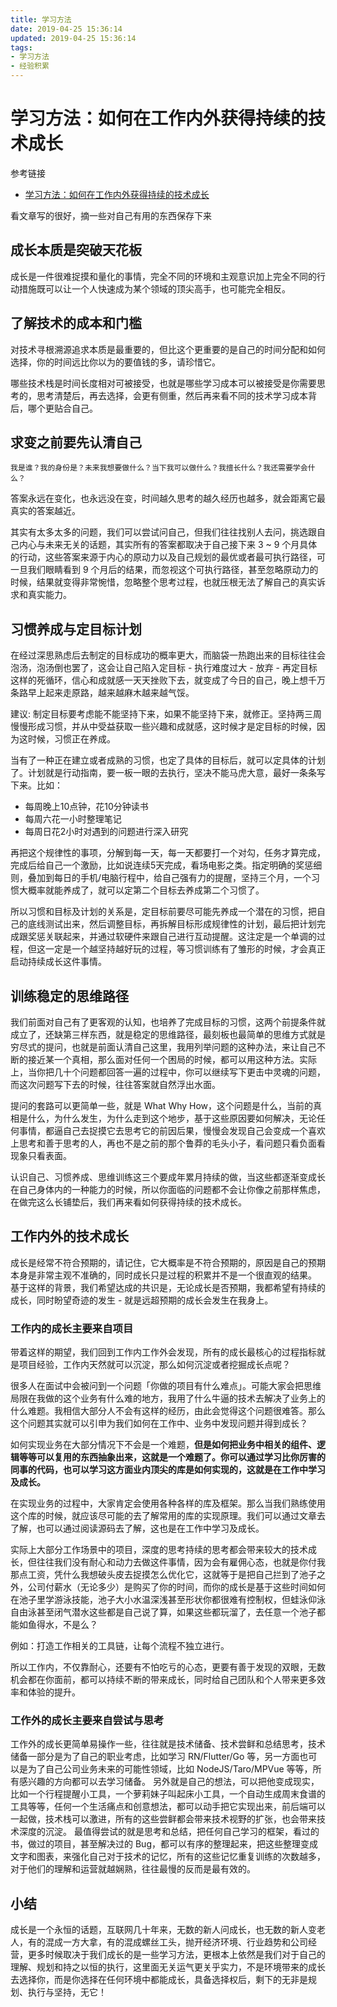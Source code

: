 ```yaml
---
title: 学习方法
date: 2019-04-25 15:36:14
updated: 2019-04-25 15:36:14
tags:
- 学习方法
- 经验积累
---
```


# 学习方法：如何在工作内外获得持续的技术成长

参考链接

- [学习方法：如何在工作内外获得持续的技术成长](https://juejin.im/post/5cbd7477f265da039d32834e)

看文章写的很好，摘一些对自己有用的东西保存下来

## 成长本质是突破天花板

成长是一件很难捉摸和量化的事情，完全不同的环境和主观意识加上完全不同的行动措施既可以让一个人快速成为某个领域的顶尖高手，也可能完全相反。

<!-- more -->

## 了解技术的成本和门槛

对技术寻根溯源追求本质是最重要的，但比这个更重要的是自己的时间分配和如何选择，你的时间远比你以为的要值钱的多，请珍惜它。

哪些技术栈是时间长度相对可被接受，也就是哪些学习成本可以被接受是你需要思考的，思考清楚后，再去选择，会更有侧重，然后再来看不同的技术学习成本背后，哪个更贴合自己。

## 求变之前要先认清自己

```word
我是谁？我的身份是？未来我想要做什么？当下我可以做什么？我擅长什么？我还需要学会什么？
```

答案永远在变化，也永远没在变，时间越久思考的越久经历也越多，就会距离它最真实的答案越近。

其实有太多太多的问题，我们可以尝试问自己，但我们往往找别人去问，挑选跟自己内心与未来无关的话题，其实所有的答案都取决于自己接下来 3 ~ 9 个月具体的行动，这些答案来源于内心的原动力以及自己规划的最优或者最可执行路径，可一旦我们眼睛看到 9 个月后的结果，而忽视这个可执行路径，甚至忽略原动力的时候，结果就变得非常惋惜，忽略整个思考过程，也就压根无法了解自己的真实诉求和真实能力。

## 习惯养成与定目标计划

在经过深思熟虑后去制定的目标成功的概率更大，而脑袋一热跑出来的目标往往会泡汤，泡汤倒也罢了，这会让自己陷入定目标 - 执行难度过大 - 放弃 - 再定目标这样的死循环，信心和成就感一天天挫败下去，就变成了今日的自己，晚上想千万条路早上起来走原路，越来越麻木越来越气馁。

建议: 制定目标要考虑能不能坚持下来，如果不能坚持下来，就修正。坚持两三周慢慢形成习惯，并从中受益获取一些兴趣和成就感，这时候才是定目标的时候，因为这时候，习惯正在养成。

当有了一种正在建立或者成熟的习惯，也定了具体的目标后，就可以定具体的计划了。计划就是行动指南，要一板一眼的去执行，坚决不能马虎大意，最好一条条写下来。比如：

- 每周晚上10点钟，花10分钟读书
- 每周六花一小时整理笔记
- 每周日花2小时对遇到的问题进行深入研究

再把这个规律性的事项，分解到每一天，每一天都要打一个对勾，任务才算完成，完成后给自己一个激励，比如说连续5天完成，看场电影之类。指定明确的奖惩细则，叠加到每日的手机/电脑行程中，给自己强有力的提醒，坚持三个月，一个习惯大概率就能养成了，就可以定第二个目标去养成第二个习惯了。

所以习惯和目标及计划的关系是，定目标前要尽可能先养成一个潜在的习惯，把自己的底线测试出来，然后调整目标，再拆解目标形成规律性的计划，最后把计划完成跟奖惩关联起来，并通过软硬件来跟自己进行互动提醒。这注定是一个单调的过程，但这一定是一个越坚持越好玩的过程，等习惯训练有了雏形的时候，才会真正启动持续成长这件事情。

## 训练稳定的思维路径

我们前面对自己有了更客观的认知，也培养了完成目标的习惯，这两个前提条件就成立了，还缺第三样东西，就是稳定的思维路径，最刻板也最简单的思维方式就是穷尽式的提问，也就是前面认清自己这里，我用列举问题的这种办法，来让自己不断的接近某一个真相，那么面对任何一个困局的时候，都可以用这种方法。实际上，当你把几十个问题都回答一遍的过程中，你可以继续写下更击中灵魂的问题，而这次问题写下去的时候，往往答案就自然浮出水面。

提问的套路可以更简单一些，就是 What Why How，这个问题是什么，当前的真相是什么，为什么发生，为什么走到这个地步，基于这些原因要如何解决，无论任何事情，都逼自己去捉摸它去思考它的前因后果，慢慢会发现自己会变成一个喜欢上思考和善于思考的人，再也不是之前的那个鲁莽的毛头小子，看问题只看负面看现象只看表面。

认识自己、习惯养成、思维训练这三个要成年累月持续的做，当这些都逐渐变成长在自己身体内的一种能力的时候，所以你面临的问题都不会让你像之前那样焦虑，在做完这么长铺垫后，我们再来看如何获得持续的技术成长。

## 工作内外的技术成长

成长是经常不符合预期的，请记住，它大概率是不符合预期的，原因是自己的预期本身是非常主观不准确的，同时成长只是过程的积累并不是一个很直观的结果。
基于这样的背景，我们希望达成的共识是，无论成长是否预期，我都希望有持续的成长，同时盼望奇迹的发生 - 就是远超预期的成长会发生在我身上。

### 工作内的成长主要来自项目

带着这样的期望，我们回到工作内工作外会发现，所有的成长最核心的过程指标就是项目经验，工作内天然就可以沉淀，那么如何沉淀或者挖掘成长点呢？

很多人在面试中会被问到一个问题「你做的项目有什么难点」。可能大家会把思维局限在我做的这个业务有什么难的地方，我用了什么牛逼的技术去解决了业务上的什么难题。我相信大部分人不会有这样的经历，由此会觉得这个问题很难答。那么这个问题其实就可以引申为我们如何在工作中、业务中发现问题并得到成长？

如何实现业务在大部分情况下不会是一个难题，**但是如何把业务中相关的组件、逻辑等等可以复用的东西抽象出来，这就是一个难题了。你可以通过学习比你厉害的同事的代码，也可以学习这方面业内顶尖的库是如何实现的，这就是在工作中学习及成长。**

在实现业务的过程中，大家肯定会使用各种各样的库及框架。那么当我们熟练使用这个库的时候，就应该尽可能的去了解常用的库的实现原理。我们可以通过文章去了解，也可以通过阅读源码去了解，这也是在工作中学习及成长。

实际上大部分工作场景中的项目，深度的思考持续的思考都会带来较大的技术成长，但往往我们没有耐心和动力去做这件事情，因为会有雇佣心态，也就是你付我那点工资，凭什么我想破头皮去捉摸怎么优化它，这就等于是把自己拦到了池子之外，公司付薪水（无论多少）是购买了你的时间，而你的成长是基于这些时间如何在池子里学游泳技能，池子大小水温深浅甚至形状你都很难有控制权，但蛙泳仰泳自由泳甚至闭气潜水这些都是自己说了算，如果这些都玩溜了，去任意一个池子都能如鱼得水，不是么？

例如：打造工作相关的工具链，让每个流程不独立进行。

所以工作内，不仅靠耐心，还要有不怕吃亏的心态，更要有善于发现的双眼，无数机会都在你面前，都可以持续不断的带来成长，同时给自己团队和个人带来更多效率和体验的提升。

### 工作外的成长主要来自尝试与思考

工作外的成长更简单易操作一些，往往就是技术储备、技术尝鲜和总结思考，技术储备一部分是为了自己的职业考虑，比如学习 RN/Flutter/Go 等，另一方面也可以是为了自己公司业务未来的可能性领域，比如 NodeJS/Taro/MPVue 等等，所有感兴趣的方向都可以去学习储备。
另外就是自己的想法，可以把他变成现实，比如一个行程提醒小工具，一个萝莉妹子叫起床小工具，一个自动生成周末食谱的工具等等，任何一个生活痛点和创意想法，都可以动手把它实现出来，前后端可以一起做，技术栈可以激进，所有的这些尝鲜都会带来技术视野的扩张，也会带来技术深度的沉淀。
最值得尝试的就是思考和总结，把任何自己学习的框架，看过的书，做过的项目，甚至解决过的 Bug，都可以有序的整理起来，把这些整理变成文字和图表，来强化自己对于技术的记忆，所有的这些记忆重复训练的次数越多，对于他们的理解和运营就越娴熟，往往最慢的反而是最有效的。

## 小结

成长是一个永恒的话题，互联网几十年来，无数的新人问成长，也无数的新人变老人，有的混成一方大拿，有的混成螺丝工头，抛开经济环境、行业趋势和公司经营，更多时候取决于我们成长的是一些学习方法，更根本上依然是我们对于自己的理解、规划和持之以恒的执行，这里面无关运气更关乎实力，不是环境带来的成长去选择你，而是你选择在任何环境中都能成长，具备选择权后，剩下的无非是规划、执行与坚持，无它！
